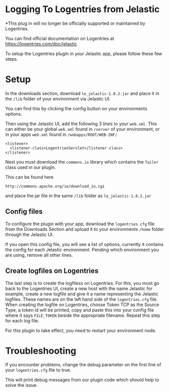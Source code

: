 Logging To Logentries from Jelastic
===================================

*This plug in will no longer be officially supported or maintained by Logentries.<br>

You can find official documentation on Logentries at <https://logentries.com/doc/jelastic>

To setup the Logentries plugin in your Jelastic app, please follow these few steps.


Setup
=====

In the downloads section, download `le_jelastic-1.0.2.jar` and place it in the `/lib` folder of your environment via Jelastic UI.

You can find this by clicking the config button on your environments options.

Then using the Jelastic UI, add the following 3 lines to your `web.xml`. This can either be your global `web.xml` found in `/server` of your environment, or in your apps `web.xml` found in `/webapps/ROOT/WEB-INF/`

    <listener>
      <listener-class>LogentriesServlet</listener-class>
    </listener>

Next you must download the `commons.io` library which contains the `Tailer` class used in our plugin.

This can be found here

    http://commons.apache.org/io/download_io.cgi

and place the jar file in the same `/lib` folder as `le_jelastic-1.0.2.jar`

Config files
------------

To configure the plugin with your app, download the `logentries.cfg` file from the Downloads Section and upload it to your environments `/home` folder through the Jelastic UI.

If you open this config file, you will see a list of options, currently it contains the config for each Jelastic environment. Pending which environment you are using, remove all other lines.

Create logfiles on Logentries
-----------------------------

The last step is to create the logfiless on Logentries. For this, you must go back to the Logentries UI, create a new host with the name Jelastic for example, create a new logfile and give it a name representing the Jelastic logfiles. These names are on the left hand side of the `logentries.cfg` file. When creating the logfile on Logentries, choose Token TCP as the Source Type, a token id will be printed, copy and paste this into your config file where it says `FILE_TOKEN` beside the appropriate filename. Repeat this step for each log file.

For this plugin to take effect, you need to restart your environment node.

Troubleshooting
===============

If you encounter problems, change the debug parameter on the first line of your `logentries.cfg` file to true.

This will print debug messages from our plugin code which should help to solve the issue.

